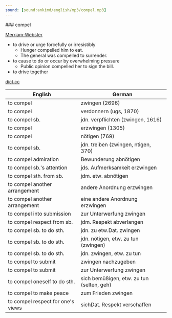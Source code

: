 ```yaml
---
sound: [sound:ankimd/english/mp3/compel.mp3]
---
```


\### compel

[Merriam-Webster](https://www.merriam-webster.com/dictionary/compel)

- to drive or urge forcefully or irresistibly
    - Hunger compelled him to eat.
    - The general was compelled to surrender.
- to cause to do or occur by overwhelming pressure
    - Public opinion compelled her to sign the bill.
- to drive together

[dict.cc](https://www.dict.cc/compel)

| English        | German       |
| -------------- | ------------ |
| to compel | zwingen (2696) |
| to compel | verdonnern (ugs, 1870) |
| to compel sb. | jdn. verpflichten (zwingen, 1616) |
| to compel | erzwingen (1305) |
| to compel | nötigen (769) |
| to compel sb. | jdn. treiben (zwingen, ntigen, 370) |
| to compel admiration | Bewunderung abnötigen |
| to compel sb.'s attention | jds. Aufmerksamkeit erzwingen |
| to compel sth. from sb. | jdm. etw. abnötigen |
| to compel another arrangement | andere Anordnung erzwingen |
| to compel another arrangement | eine andere Anordnung erzwingen |
| to compel into submission | zur Unterwerfung zwingen |
| to compel respect from sb. | jdm. Respekt abverlangen |
| to compel sb. to do sth. | jdn. zu etw.Dat. zwingen |
| to compel sb. to do sth. | jdn. nötigen, etw. zu tun (zwingen) |
| to compel sb. to do sth. | jdn. zwingen, etw. zu tun |
| to compel to submit | zwingen nachzugeben |
| to compel to submit | zur Unterwerfung zwingen |
| to compel oneself to do sth. | sich bemüßigen, etw. zu tun (selten, geh) |
| to compel to make peace | zum Frieden zwingen |
| to compel respect for one's views | sichDat. Respekt verschaffen |
